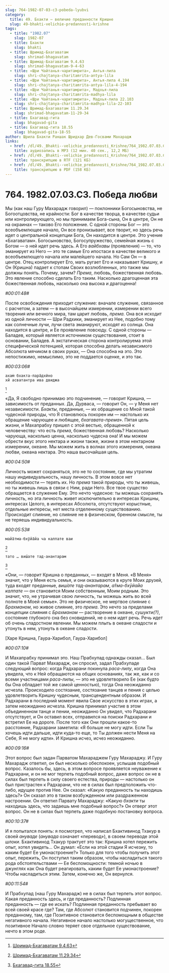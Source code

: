 ```yaml
---
slug: 764-1982-07-03-c3-pobeda-lyubvi
category:
  title: 49. Бхакти — величие преданности Кришне
  slug: 49-bhakti-velichie-predannosti-krishne
tags:
  - title: "1982.07"
    slug: 1982-07
  - title: Бхакти
    slug: bhakti
  - title: Шримад-Бхагаватам
    slug: shrimad-bhagavatam
  - title: Шримад-Бхагаватам 9.4.63
    slug: shrimad-bhagavatam-9-4-63
  - title: «Шри Чайтанья-чаритамрита», Антья-лила
    slug: shri-chajtanya-charitamrita-antya-lila
  - title: «Шри Чайтанья-чаритамрита», Антья-лила 4.194
    slug: shri-chajtanya-charitamrita-antya-lila-4-194
  - title: «Шри Чайтанья-чаритамрита», Мадхья-лила
    slug: shri-chajtanya-charitamrita-madhya-lila
  - title: «Шри Чайтанья-чаритамрита», Мадхья-лила 22.103
    slug: shri-chajtanya-charitamrita-madhya-lila-22-103
  - title: Шримад-Бхагаватам 11.29.34
    slug: shrimad-bhagavatam-11-29-34
  - title: Бхагавад-гита
    slug: bhagavad-gita
  - title: Бхагавад-гита 18.55
    slug: bhagavad-gita-18-55
author: Шрила Бхакти Ракшак Шридхар Дев-Госвами Махарадж
links:
  - href: /dl/49._Bhakti--velichie_predannosti_Krishne/764_1982.07.03.C3_SridharMj_Pobeda_ljubvi.mp3
    title: аудиозапись в MP3 (12 мин. 40 сек., 12,2 МБ)
  - href: /dl/49._Bhakti--velichie_predannosti_Krishne/764_1982.07.03.C3_SridharMj_Pobeda_ljubvi.rtf
    title: транскрипцию в RTF (121 КБ)
  - href: /dl/49._Bhakti--velichie_predannosti_Krishne/764_1982.07.03.C3_SridharMj_Pobeda_ljubvi.pdf
    title: транскрипцию в PDF (158 КБ)
---
```


# 764. 1982.07.03.C3. Победа любви

Мы (как наш Гуру Махарадж говорил) — поклонники Богосыновства, не Богоотцовства, не крайности: Бог в качестве творца, в качестве судьи или контролирующего, но мы принимаем Бога-сына, Он в центре, Он не на окраинах — таково Его положение. С одной стороны Бог — это всеобъемлющее начало, Он все пронизывает, все творит, но здесь речь идет о центральной концепции Бога, Он находится в центре. Это учение «Бхагаватам». Богосыновство, Богосупружество, семейная жизнь с Богом — о ней идет речь здесь. А Его *вайбхавы* (проявления) — то, что эманирует из Него — это те самые Его ипостаси в качестве великого и всеобъемлющего начала или малейшего начала. Но Сам Он — в центре. Отец контролирует Его, мать ругает Его и наказывает Кришну, и Он (Кришна) падает к стопам Своих возлюбленных, это также мы должны понять. Почему, зачем? *Према*, любовь, божественная любовь. Это явление способно сделать Его таким. Насколько драгоценная эта божественная любовь, насколько она высока и драгоценна!

*#00:01:48#*

После освобождения приходит служение: вначале служение, связанное с расчетом, а затем — в высочайшем измерении, измерении всего творения или вечного мира, там царит любовь, *према.* Она вся исходит из одной личности — Шри Радхики, эманирует из Нее, подобно тому как солнечные лучи, лучи света эманируют, исходят из солнца. Она находится в центре, и Ее проявление повсюду. С одной стороны — Баладев, который является источником существования, стоит в основании, Баладев. А экстатическая сторона контролируема этой специфической потенцией, которая способна делать независимого Абсолюта мячиком в своих руках, — Она способна на это. Это непостижимо, немыслимо, это не поддается оценке, и это так.

*#00:03:06#*

    ахам̇ бхакта-пара̄дхӣно
    хй асватантра ива двиджа
[^_ftn1]

«Да, Я свободно принимаю это подчинение, — говорит Кришна, — зависимость от преданных. Да, Дурваса, — говорит Он, — у Меня нет независимости. *Бхакты*, преданные, — их обращение со Мной такой чудесной природы, что Я становлюсь покорен им — настолько их обращение чарующее и любящее, *бхагавата-према*». Пятая цель жизни, и Махапрабху пришел с этой вестью, обращенной к человечеству: что есть *према*, божественная любовь? Насколько чарующа, насколько ценна, насколько чудесна она! И мы можем обрести вкус этого нектара и жизни также, жизни в этом нектарном измерении, океане. Мы можем жить в волнах этого измерения, океана любви, океана нектара. Это наша высочайшая цель.

*#00:04:50#*

Личность может сохраняться, это не то состояние, где мы утратим нашу индивидуальность, нашу личность. В этом вовсе нет необходимости — терять их. Но *према* такой природы, что ты живешь, но ты живешь лишь в связи с Ним, ради Него. Все твое существо обращается в служение Ему. Это нечто чудесное: ты можешь сохранять личность, но эта личность живет исключительно в интересах Кришны, интересах Целого, в интересах Абсолюта, отсутствуют корыстные, отдельные интересы, нет места отделенному существованию. Происходит слияние, но слияние не в физическом, бренном смысле, ты не теряешь индивидуальность.

*#00:05:53#*

    майа̄тма-бхӯйа̄йа ча калпате ваи
[^_ftn2]

    тато … виш́ате тад-анантарам
[^_ftn3]

«Они, — говорит Кришна о преданных, — входят в Меня. «В Меня» значит, что у Меня есть семья, и они оказываются в круге Моих друзей, туда входят преданные, *виш́ате тад-анантарам*, *а̄тма-бхӯйа̄йа калпате* — он становится Моим собственным, Моим родным. Это значит, что, не утрачивая свою личность, ты можешь жить во всей полноте в Моей семье». Это не физическое, не мертвое слияние с *Брахманом*, но живое слияние, это *према*. Это нечто за пределами концепции слияния с *Брахманом* — растворение в океане, *сушукти(?)*, состояние глубокого сна без сновидений, не о нем идет речь. Речь идет об очень сладостном явлении. Мы можем плыть в океане сладости и утонуть в нем, утонуть в океане сладости.

[Харе Кришна, Гаура-Харибол, Гаура-Харибол]

*#00:07:10#*

И Махапрабху принимал это. Наш Прабхупад однажды сказал… Был один такой Парват Махарадж, он спросил, задал Прабхупаде следующий вопрос: когда Радхарани покинула *раса-лилу*, когда Она увидела, что к Ней обращаются на общих основаниях, так же, как и со всеми участницами *раса-лилы*, — это не удовлетворило Ее (как будто бы Она обладает той же самой ценностью), тогда Она неожиданно исчезла. Происходило состязание, состязание танцев и пения с целью удовлетворить Кришну чудесным, трансцендентным образом. И Радхарани в последний момент явила Свое искусство в этих играх, а затем неожиданно исчезла. Кришна принимал участие в этом объединенном танце и пении, неожиданно Он увидел, что Радхарани отсутствует, и Он оставил всех, отправился на поиски Радхарани и встретил Ее на дороге. После того как Они прошли какое-то расстояние, Радхарани заметила: «Я больше не могу идти. Если Ты хочешь идти дальше, идти куда-то еще, то Ты должен нести Меня на Себе, Я не могу идти». И Кришна исчез, исчез неожиданно.

*#00:09:16#*

Этот вопрос был задан Парватом Махараджем Гуру Махараджу. И Гуру Махарадж ответил, он был несколько обеспокоен, услышав подобный вопрос. Казалось бы, здесь, в этом вопросе проявляется неуважение к Радхарани, и он не мог терпеть подобный вопрос, даже вопрос он не в силах был терпеть в силу своего естества, природы — настолько он был пристрастен к Радхарани, что не в силах был предположить что-либо, идущее против Нее. Он сказал: «Какую преданность ты находишь здесь?» Он сказал это в таком возбужденном или раздраженном настроении. Он ответил Парвату Махараджу: «Какую *бхакти* ты находишь здесь, что задаешь мне подобный вопрос?» Он отверг этот вопрос. Он не в силах был терпеть даже подобную постановку вопроса.

*#00:10:37#*

И я попытался понять: я посмотрел, что написал Бхактивинод Тхакур в своей *ануваде* (*анувада* означает «перевод»), в своем переводе этой *шлоки*. Бхактивинод Тхакур трактует это так: Кришна хотел пережить опыт, хотел увидеть… Он думал: «Если на этой стадии Я исчезну, то каким будет Ее умонастроение?» Только для того чтобы получить этот опыт, пережить, Он поступил таким образом, чтобы насладиться такого рода обстоятельствами — Ее беспомощности: темной ночью в джунглях как Она будет реагировать, каким будет Ее умонастроение? Чтобы насладиться этим. Затем, конечно же, Он вернулся.

*#00:11:54#*

И Прабхупад (наш Гуру Махарадж) не в силах был терпеть этот вопрос. Какая преданность здесь, и где преданность? Подлинная преданность — где ее искать? Подлинная преданность пребывает во всей своей красе где? Там, где Абсолют становится подчинен, покорен преданному, там, где Позитивное становится беспомощным в обществе негативного начала. Негативное начало настолько могущественное, что позитивное Начало словно теряет свое отдельное существование, нечто в этом роде.



[^_ftn1]: [Шримад-Бхагаватам 9.4.63](../notes/shrimad-bhagavatam/shrimad-bhagavatam-9-4-63.md)

[^_ftn2]: [Шримад-Бхагаватам 11.29.34](../notes/shrimad-bhagavatam/shrimad-bhagavatam-11-29-34.md)

[^_ftn3]: [Бхагавад-гита 18.55](../notes/bhagavad-gita/bhagavad-gita-18-55.md)
